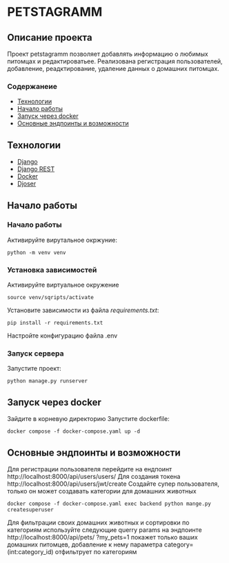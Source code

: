 # PETSTAGRAMM
## Описание проекта
Проект petstagramm позволяет добавлять информацию о любимых питомцах и редактироватьее.
Реализована регистрация пользователей, добавление, реадктирование, удаление данных о домашних питомцах.  
### Содержанеие

- [Технологии](#tech)
- [Начало работы](#begining)
- [Запуск через docker](#docker)
- [Основные эндпоинты и возможности](#endpoints)

## <a name="tech">Технологии</a>

- [Django](https://www.djangoproject.com/)
- [Django REST](https://www.django-rest-framework.org/)
- [Docker](https://www.docker.com/)
- [Djoser](https://djoser.readthedocs.io/en/latest/index.html)

## <a name="begining">Начало работы</a>

### Начало работы

Активируйте вирутальное окржуние:

```
python -m venv venv
```

### Установка зависимостей
Активируйте виртуальное окружение

```
source venv/sqripts/activate
```

Установите зависимости из файла *requirements.txt*:

```
pip install -r requirements.txt
```
Настройте конфигурацию файла .env

### Запуск сервера

Запустите проект:

```
python manage.py runserver
```
## <a name="docker">Запуск через docker</a>
Зайдите в корневую директорию
Запустите dockerfile:

```
docker compose -f docker-compose.yaml up -d
```
## <a name="endpoints">Основные эндпоинты и возможности</a>
Для регистрации пользователя перейдите на ендпоинт
    http://localhost:8000/api/users/users/
Для создания токена
    http://localhost:8000/api/users/jwt/create
Создайте супер пользователя, только он может создавать категории для домашних животных
```
docker compose -f docker-compose.yaml exec backend python mange.py createsuperuser
```
Для фильтрации своих домашних животных и сортировки по категориям используйте 
следующие querry params на эндпоинте http://localhost:8000/api/pets/ ?my_pets=1 покажет 
только ваших домашних питомцев, добавление к нему параметра category=(int:category_id) 
отфильтрует по категориям